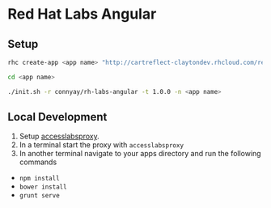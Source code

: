 # Red Hat Labs Angular

## Setup

```bash
rhc create-app <app name> "http://cartreflect-claytondev.rhcloud.com/reflect?github=connyay/openshift-node-diy"
```

```bash
cd <app name>
```

```bash
./init.sh -r connyay/rh-labs-angular -t 1.0.0 -n <app name>
```

## Local Development

1. Setup [accesslabsproxy](https://github.com/connyay/accesslabsproxy).
2. In a terminal start the proxy with `accesslabsproxy`
3. In another terminal navigate to your apps directory and run the following commands
  - `npm install`
  - `bower install`
  - `grunt serve`
